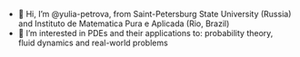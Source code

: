 - 👋 Hi, I’m @yulia-petrova, from Saint-Petersburg State University (Russia) and Instituto de Matematica Pura e Aplicada (Rio, Brazil)
- 👀 I’m interested in PDEs and their applications to: probability theory, fluid dynamics and real-world problems

<!---
yulia-petrova/yulia-petrova is a ✨ special ✨ repository because its `README.md` (this file) appears on your GitHub profile.
You can click the Preview link to take a look at your changes.
--->
